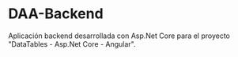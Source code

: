 # DAA-Backend
Aplicación backend desarrollada con Asp.Net Core para el proyecto "DataTables - Asp.Net Core - Angular".

